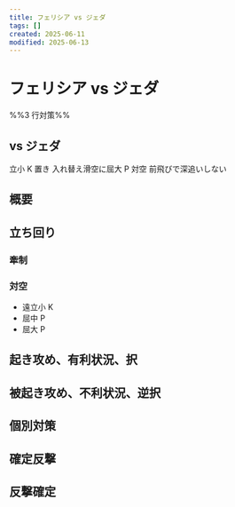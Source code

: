 ```yaml
---
title: フェリシア vs ジェダ
tags: []
created: 2025-06-11
modified: 2025-06-13
---
```


# フェリシア vs ジェダ

%%3 行対策%%

## vs ジェダ

立小 K 置き
入れ替え滑空に屈大 P 対空
前飛びで深追いしない

## 概要

## 立ち回り

### 牽制

### 対空

- 遠立小 K
- 屈中 P
- 屈大 P

## 起き攻め、有利状況、択

## 被起き攻め、不利状況、逆択

## 個別対策

## 確定反撃

## 反撃確定
